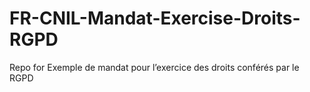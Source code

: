# FR-CNIL-Mandat-Exercise-Droits-RGPD
Repo for Exemple de mandat pour l’exercice des droits conférés par le RGPD  
